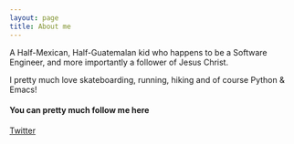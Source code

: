 ```yaml
---
layout: page
title: About me
---
```


A Half-Mexican, Half-Guatemalan kid who happens to be a Software Engineer, and more importantly a
follower of Jesus Christ.

I pretty much love skateboarding, running, hiking and of course Python & Emacs!

<section class="share">
    <h4>You can pretty much follow me here</h4>
    <a class="icon-twitter" href="http://twitter.com/pygopar"
        onclick="window.open(this.href);return false;">
        <span class="hidden">Twitter</span>
    </a>
</section>
